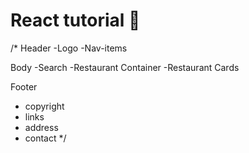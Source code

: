 # React tutorial 🎺

/*
  Header
  -Logo
  -Nav-items

  Body
  -Search
  -Restaurant Container
  -Restaurant Cards

  Footer
  - copyright
  - links
  - address
  - contact
*/